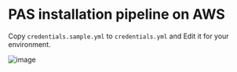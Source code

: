 # PAS installation pipeline on AWS

Copy `credentials.sample.yml` to `credentials.yml` and Edit it for your environment. 


![image](https://user-images.githubusercontent.com/106908/55686654-cbc68280-599e-11e9-86c4-e38236699763.png)
